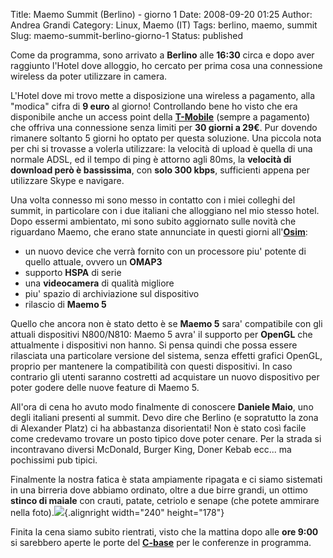 Title: Maemo Summit (Berlino) - giorno 1
Date: 2008-09-20 01:25
Author: Andrea Grandi
Category: Linux, Maemo (IT)
Tags: berlino, maemo, summit
Slug: maemo-summit-berlino-giorno-1
Status: published

Come da programma, sono arrivato a **Berlino** alle **16:30** circa e
dopo aver raggiunto l'Hotel dove alloggio, ho cercato per prima cosa una
connessione wireless da poter utilizzare in camera.

L'Hotel dove mi trovo mette a disposizione una wireless a pagamento,
alla "modica" cifra di **9 euro** al giorno! Controllando bene ho visto
che era disponibile anche un access point della
[**T-Mobile**](http://www.t-mobile.net) (sempre a pagamento) che offriva
una connessione senza limiti per **30 giorni a 29€**. Pur dovendo
rimanere soltanto 5 giorni ho optato per questa soluzione. Una piccola
nota per chi si trovasse a volerla utilizzare: la velocità di upload è
quella di una normale ADSL, ed il tempo di ping è attorno agli 80ms, la
**velocità di download però è bassissima**, con **solo 300 kbps**,
sufficienti appena per utilizzare Skype e navigare.

Una volta connesso mi sono messo in contatto con i miei colleghi del
summit, in particolare con i due italiani che alloggiano nel mio stesso
hotel. Dopo essermi ambientato, mi sono subito aggiornato sulle novità
che riguardano Maemo, che erano state annunciate in questi giorni
all'[**Osim**](http://www.osimworld.com/):

-   un nuovo device che verrà fornito con un processore piu' potente di
    quello attuale, ovvero un **OMAP3**
-   supporto **HSPA** di serie
-   una **videocamera** di qualità migliore
-   piu' spazio di archiviazione sul dispositivo
-   rilascio di **Maemo 5**

Quello che ancora non è stato detto è se **Maemo 5** sara' compatibile
con gli attuali dispositivi N800/N810: Maemo 5 avra' il supporto per
**OpenGL** che attualmente i dispositivi non hanno. Si pensa quindi che
possa essere rilasciata una particolare versione del sistema, senza
effetti grafici OpenGL, proprio per mantenere la compatibilità con
questi dispositivi. In caso contrario gli utenti saranno costretti ad
acquistare un nuovo dispositivo per poter godere delle nuove feature di
Maemo 5.

All'ora di cena ho avuto modo finalmente di conoscere **Daniele Maio**,
uno degli italiani presenti al summit. Devo dire che Berlino (e
sopratutto la zona di Alexander Platz) ci ha abbastanza disorientati!
Non è stato così facile come credevamo trovare un posto tipico dove
poter cenare. Per la strada si incontravano diversi McDonald, Burger
King, Doner Kebab ecc... ma pochissimi pub tipici.

Finalmente la nostra fatica è stata ampiamente ripagata e ci siamo
sistemati in una birreria dove abbiamo ordinato, oltre a due birre
grandi, un ottimo **stinco di maiale** con crauti, patate, cetriolo e
senape (che potete ammirare nella
foto).![](http://farm4.static.flickr.com/3002/2870055938_f519a1cb52_b.jpg){.alignright
width="240" height="178"}

Finita la cena siamo subito rientrati, visto che la mattina dopo alle
**ore 9:00** si sarebbero aperte le porte del
[**C-base**](http://www.c-base.org/) per le conferenze in programma.
